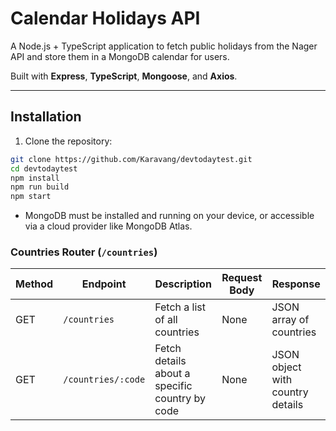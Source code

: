 # Calendar Holidays API

A Node.js + TypeScript application to fetch public holidays from the Nager API and store them in a MongoDB calendar for users.

Built with **Express**, **TypeScript**, **Mongoose**, and **Axios**.

---

## Installation

1. Clone the repository:

```bash
git clone https://github.com/Karavang/devtodaytest.git
cd devtodaytest
npm install
npm run build
npm start
```

- MongoDB must be installed and running on your device, or accessible via a cloud provider like MongoDB Atlas.

### Countries Router (`/countries`)

| Method | Endpoint           | Description                                    | Request Body | Response                         |
| ------ | ------------------ | ---------------------------------------------- | ------------ | -------------------------------- |
| GET    | `/countries`       | Fetch a list of all countries                  | None         | JSON array of countries          |
| GET    | `/countries/:code` | Fetch details about a specific country by code | None         | JSON object with country details |
